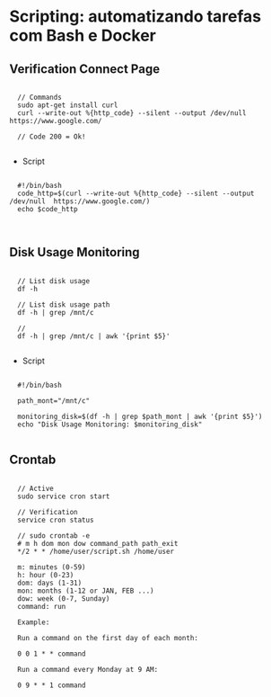 # Scripting: automatizando tarefas com Bash e Docker


## Verification Connect Page

```
  
  // Commands
  sudo apt-get install curl
  curl --write-out %{http_code} --silent --output /dev/null  https://www.google.com/
  
  // Code 200 = Ok!
  
```

- Script 

```

  #!/bin/bash
  code_http=$(curl --write-out %{http_code} --silent --output /dev/null  https://www.google.com/)
  echo $code_http

    
```


## Disk Usage Monitoring

```

  // List disk usage
  df -h 

  // List disk usage path
  df -h | grep /mnt/c 

  // 
  df -h | grep /mnt/c | awk '{print $5}'
  
```

- Script

```

  #!/bin/bash

  path_mont="/mnt/c"
  
  monitoring_disk=$(df -h | grep $path_mont | awk '{print $5}')
  echo "Disk Usage Monitoring: $monitoring_disk"
  
```


## Crontab

```

  // Active
  sudo service cron start

  // Verification 
  service cron status
  
  // sudo crontab -e
  # m h dom mon dow command_path path_exit
  */2 * * /home/user/script.sh /home/user

  m: minutes (0-59)
  h: hour (0-23)
  dom: days (1-31)
  mon: months (1-12 or JAN, FEB ...)
  dow: week (0-7, Sunday)
  command: run

  Example:

  Run a command on the first day of each month:

  0 0 1 * * command

  Run a command every Monday at 9 AM:

  0 9 * * 1 command
  
  
```
